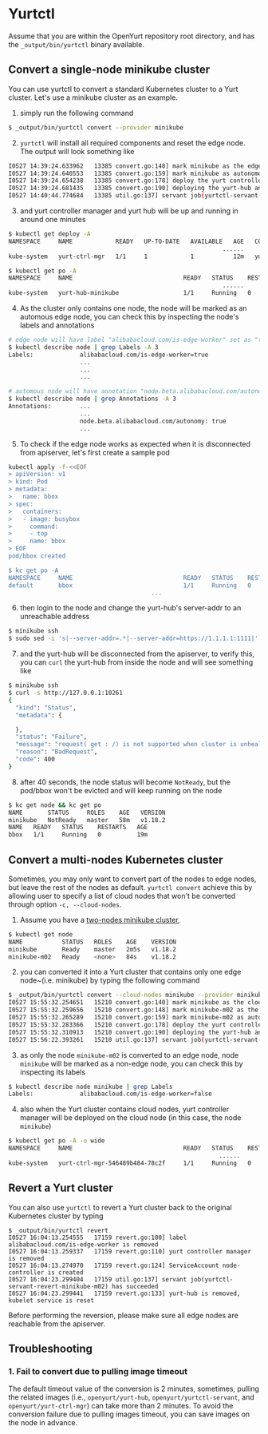# Yurtctl

Assume that you are within the OpenYurt repository root directory, and has the `_output/bin/yurtctl` binary available. 

## Convert a single-node minikube cluster

You can use yurtctl to convert a standard Kubernetes cluster to a Yurt cluster. Let's use a minikube cluster as an example. 

1. simply run the following command
```bash
$ _output/bin/yurtctl convert --provider minikube
```

2. `yurtctl` will install all required components and reset the edge node. The output will look something like 
```bash
I0527 14:39:24.633962   13385 convert.go:148] mark minikube as the edge-node
I0527 14:39:24.640553   13385 convert.go:159] mark minikube as autonomous node
I0527 14:39:24.654238   13385 convert.go:178] deploy the yurt controller manager
I0527 14:39:24.681435   13385 convert.go:190] deploying the yurt-hub and resetting the kubelet service...
I0527 14:40:44.774684   13385 util.go:137] servant job(yurtctl-servant-convert-minikube) has succeeded
```

3. and yurt controller manager and yurt hub will be up and running in around one minutes
```bash
$ kubectl get deploy -A
NAMESPACE     NAME            READY   UP-TO-DATE   AVAILABLE   AGE   CONTAINERS      IMAGES                          SELECTOR
                                                            ......
kube-system   yurt-ctrl-mgr   1/1     1            1           12m   yurt-ctrl-mgr   openyurt/yurt-ctrl-mgr:latest   app=yurt-ctrl-mgr

$ kubectl get po -A
NAMESPACE     NAME                               READY   STATUS    RESTARTS   AGE   IP               NODE       NOMINATED NODE   READINESS GATES
                                                            ......
kube-system   yurt-hub-minikube                  1/1     Running   0          13m   192.168.64.193   minikube   <none>           <none>
```

4. As the cluster only contains one node, the node will be marked as an automous edge node, you can check this by inspecting the node's labels and annotations
```bash
# edge node will have label "alibabacloud.com/is-edge-worker" set as "true"
$ kubectl describe node | grep Labels -A 3
Labels:             alibabacloud.com/is-edge-worker=true
                    ... 
                    ... 
                    ... 

# automous node will have annotation "node.beta.alibabacloud.com/autonomy" set as "true"
$ kubectl describe node | grep Annotations -A 3
Annotations:        ... 
                    ... 
                    node.beta.alibabacloud.com/autonomy: true
                    ... 
```

5. To check if the edge node works as expected when it is disconnected from apiserver, let's first create a sample pod
```bash
kubectl apply -f-<<EOF
> apiVersion: v1
> kind: Pod
> metadata:
>   name: bbox
> spec:
>   containers:
>   - image: busybox
>     command:
>     - top
>     name: bbox
> EOF
pod/bbox created

$ kc get po -A
NAMESPACE     NAME                               READY   STATUS    RESTARTS   AGE
default       bbox                               1/1     Running   0          19s
                                        ...
```

6. then login to the node and change the yurt-hub's server-addr to an unreachable address
```bash
$ minikube ssh
$ sudo sed -i 's|--server-addr=.*|--server-addr=https://1.1.1.1:1111|' /etc/kubernetes/manifests/yurt-hub.yaml 
```

7. and the yurt-hub will be disconnected from the apiserver, to verify this, you can `curl` the yurt-hub from inside the node and will see something like
```bash
$ minikube ssh
$ curl -s http://127.0.0.1:10261
{
  "kind": "Status",
  "metadata": {

  },
  "status": "Failure",
  "message": "request( get : /) is not supported when cluster is unhealthy",
  "reason": "BadRequest",
  "code": 400
}
```

8. after 40 seconds, the node status will become `NotReady`, but the pod/bbox won't be evicted and will keep running on the node
```bash
$ kc get node && kc get po
NAME       STATUS     ROLES    AGE   VERSION
minikube   NotReady   master   58m   v1.18.2
NAME   READY   STATUS    RESTARTS   AGE
bbox   1/1     Running   0          19m
```

## Convert a multi-nodes Kubernetes cluster

Sometimes, you may only want to convert part of the nodes to edge nodes, but leave the rest of the nodes as default. 
`yurtctl convert` achieve this by allowing user to specify a list of cloud nodes that won't be converted through 
option `-c, --cloud-nodes`. 

1. Assume you have a [two-nodes minikube cluster](https://minikube.sigs.k8s.io/docs/tutorials/multi_node/), 
```bash
$ kubectl get node
NAME           STATUS   ROLES    AGE    VERSION
minikube       Ready    master   2m5s   v1.18.2
minikube-m02   Ready    <none>   84s    v1.18.2
```

2. you can converted it into a Yurt cluster that contains only one edge node~(i.e. minikube) by typing the following command 
```bash
$ _output/bin/yurtctl convert --cloud-nodes minikube --provider minikube
I0527 15:55:32.254651   15210 convert.go:140] mark minikube as the cloud-node
I0527 15:55:32.259656   15210 convert.go:148] mark minikube-m02 as the edge-node
I0527 15:55:32.265289   15210 convert.go:159] mark minikube-m02 as autonomous node
I0527 15:55:32.283366   15210 convert.go:178] deploy the yurt controller manager
I0527 15:55:32.310913   15210 convert.go:190] deploying the yurt-hub and resetting the kubelet service...
I0527 15:56:22.393261   15210 util.go:137] servant job(yurtctl-servant-convert-minikube-m02) has succeeded
```

3. as only the node `minikube-m02` is converted to an edge node, node `minikube` will be marked as a non-edge node, you can check this 
by inspecting its labels
```bash
$ kubectl describe node minikube | grep Labels
Labels:             alibabacloud.com/is-edge-worker=false
```

4. also when the Yurt cluster contains cloud nodes, yurt controller manager will be deployed on the cloud node (in this case, the node `minikube`)
```bash
$ kubectl get po -A -o wide
NAMESPACE     NAME                               READY   STATUS    RESTARTS   AGE     IP               NODE           NOMINATED NODE   READINESS GATES
                                                           ......
kube-system   yurt-ctrl-mgr-546489b484-78c2f     1/1     Running   0          5m49s   10.244.0.2       minikube       <none>           <none>
```

## Revert a Yurt cluster

You can also use `yurtctl` to revert a Yurt cluster back to the original Kubernetes cluster by typing
```
$ _output/bin/yurtctl revert
I0527 16:04:13.254555   17159 revert.go:100] label alibabacloud.com/is-edge-worker is removed
I0527 16:04:13.259337   17159 revert.go:110] yurt controller manager is removed
I0527 16:04:13.274970   17159 revert.go:124] ServiceAccount node-controller is created
I0527 16:04:23.299404   17159 util.go:137] servant job(yurtctl-servant-revert-minikube-m02) has succeeded
I0527 16:04:23.299441   17159 revert.go:133] yurt-hub is removed, kubelet service is reset
```
Before performing the reversion, please make sure all edge nodes are reachable from the apiserver. 

## Troubleshooting

### 1. Fail to convert due to pulling image timeout

The default timeout value of the conversion is 2 minutes, sometimes, pulling the related images (i.e., `openyurt/yurt-hub`, `openyurt/yurtctl-servant`, and `openyurt/yurt-ctrl-mgr`) 
can take more than 2 minutes. To avoid the conversion failure due to pulling images timeout, you can save images on the node in advance.
